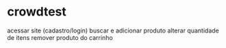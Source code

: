 # crowdtest
acessar site (cadastro/login)
buscar e adicionar produto
alterar quantidade de itens
remover produto do carrinho
